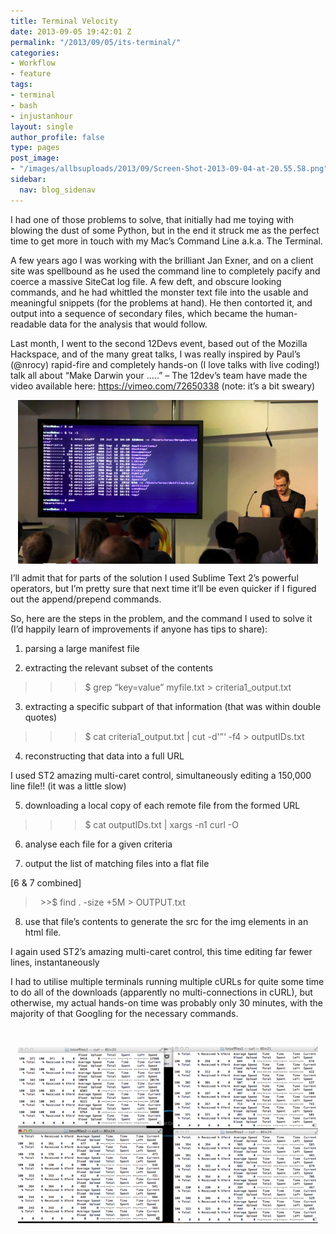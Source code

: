 ```yaml
---
title: Terminal Velocity
date: 2013-09-05 19:42:01 Z
permalink: "/2013/09/05/its-terminal/"
categories:
- Workflow
- feature
tags:
- terminal
- bash
- injustanhour
layout: single
author_profile: false
type: pages
post_image:
- "/images/allbsuploads/2013/09/Screen-Shot-2013-09-04-at-20.55.58.png"
sidebar:
  nav: blog_sidenav
---
```


I had one of those problems to solve, that initially had me toying with blowing the dust of some Python, but in the end it struck me as the perfect time to get more in touch with my Mac&#8217;s Command Line a.k.a. The Terminal.

A few years ago I was working with the brilliant Jan Exner, and on a client site was spellbound as he used the command line to completely pacify and coerce a massive SiteCat log file. A few deft, and obscure looking commands, and he had whittled the monster text file into the usable and meaningful snippets (for the problems at hand). He then contorted it, and output into a sequence of secondary files, which became the human-readable data for the analysis that would follow.

Last month, I went to the second 12Devs event, based out of the Mozilla Hackspace, and of the many great talks, I was really inspired by Paul&#8217;s (@nrocy) rapid-fire and completely hands-on (I love talks with live coding!) talk all about &#8220;Make Darwin your …..&#8221; &#8211; The 12dev&#8217;s team have made the video available here: <https://vimeo.com/72650338> (note: it&#8217;s a bit sweary)

<a title="12 Devs Video" href="https://vimeo.com/72650338" target="_blank"><img style="display: block; margin-left: auto; margin-right: auto; border: 0px;" title="Screen Shot 2013-09-05 at 20.38.11.png" src="/images/allbsuploads/2013/09/Screen-Shot-2013-09-05-at-20.38.11.png" alt="Screen Shot 2013 09 05 at 20 38 11" width="480" height="262" border="0" /></a>

I&#8217;ll admit that for parts of the solution I used Sublime Text 2&#8217;s powerful operators, but I&#8217;m pretty sure that next time it&#8217;ll be even quicker if I figured out the append/prepend commands.

So, here are the steps in the problem, and the command I used to solve it (I&#8217;d happily learn of improvements if anyone has tips to share):

1) parsing a large manifest file

2) extracting the relevant subset of the contents

> >>$ grep &#8220;key=value&#8221; myfile.txt > criteria1_output.txt

3) extracting a specific subpart of that information (that was within double quotes)

> >>$ cat criteria1_output.txt | cut -d'&#8221;&#8216; -f4 > outputIDs.txt

4) reconstructing that data into a full URL

I used ST2 amazing multi-caret control, simultaneously editing a 150,000 line file!! (it was a little slow)

5) downloading a local copy of each remote file from the formed URL

> >>$ cat outputIDs.txt | xargs -n1 curl -O

6) analyse each file for a given criteria

7) output the list of matching files into a flat file

[6 & 7 combined]

>   >>$ find . -size +5M > OUTPUT.txt

8) use that file&#8217;s contents to generate the src for the img elements in an html file.

I again used ST2&#8217;s amazing multi-caret control, this time editing far fewer lines, instantaneously

I had to utilise multiple terminals running multiple cURLs for quite some time to do all of the downloads (apparently no multi-connections in cURL), but otherwise, my actual hands-on time was probably only 30 minutes, with the majority of that Googling for the necessary commands.

&nbsp;

<img style="display: block; margin-left: auto; margin-right: auto; border: 0px;" title="Screen Shot 2013-09-05 at 08.46.21.png" src="/images/allbsuploads/2013/09/Screen-Shot-2013-09-05-at-08.46.21.png" alt="Screen Shot 2013 09 05 at 08 46 21" width="480" height="282" border="0" />

&nbsp;

&nbsp;

&nbsp;
